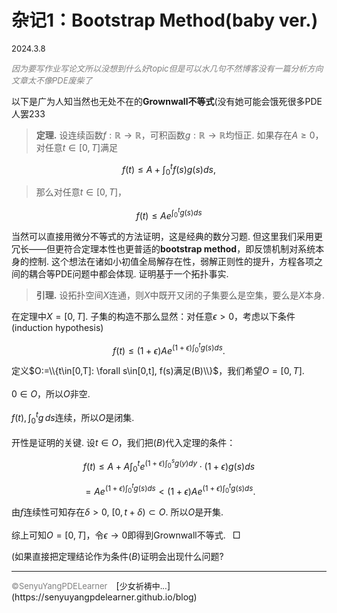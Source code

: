 <style>
.bjimg{
  position: fixed;
  top: 0;
  left: 0;
  width:100%;
height:100%;
min-width: 1000px;
z-index:-10;
zoom: 1;
  background-image: url();
  background-repeat: no-repeat;
  background-size: contain;
  background-position: center 0;
  opacity: 0.3;
  }
</style>
<head>    
<script src="https://cdn.mathjax.org/mathjax/latest/MathJax.js?config=TeX-AMS-MML_HTMLorMML" type="text/javascript"></script>
<script type="text/x-mathjax-config">
MathJax.Hub.Config({
        tex2jax: {
        skipTags: ['script', 'noscript', 'style', 'textarea', 'pre'],
        inlineMath: [['$','$']]
        }
});
</script>
</head>
<div class="bjimg"></div>

# 杂记1：Bootstrap Method(baby ver.)

<font size="2">2024.3.8</font> <br/>

*<font size=2 color="grey" >因为要写作业写论文所以没想到什么好topic但是可以水几句不然博客没有一篇分析方向文章太不像PDE废柴了</font>*<br/>

以下是广为人知当然也无处不在的**Grownwall不等式**(没有她可能会饿死很多PDE人罢233

> **定理.** 设连续函数$f:\mathbb{R}\to\mathbb{R}$，可积函数$g:\mathbb{R}\to\mathbb{R}$均恒正. 如果存在$A\geq 0$，对任意$t\in[0,T]$满足
>
$$
f(t)\leq A+\int_{0}^tf(s)g(s)ds,
$$
>
> 那么对任意$t\in[0,T]$，
>
$$
f(t)\leq Ae^{\int_0^t g(s)ds}
$$

当然可以直接用微分不等式的方法证明，这是经典的数分习题. 但这里我们采用更冗长——但更符合定理本性也更普适的**bootstrap method**，即反馈机制对系统本身的控制. 这个想法在诸如小初值全局解存在性，弱解正则性的提升，方程各项之间的耦合等PDE问题中都会体现. 证明基于一个拓扑事实.

> **引理.** 设拓扑空间$X$连通，则$X$中既开又闭的子集要么是空集，要么是$X$本身.

在定理中$X=[0,T]$. 子集的构造不那么显然：对任意$\epsilon>0$，考虑以下条件(induction hypothesis)

$$
f(t)\leq (1+\epsilon)Ae^{(1+\epsilon)\int_0^t g(s)ds}.\tag{B}
$$

定义$O:=\\{t\in[0,T]: \forall s\in[0,t], f(s)满足(B)\\}$，我们希望$O=[0,T]$.<br/><br/>
$0\in O$，所以$O$非空.<br/><br/>
$f(t),\int_0^tg\,ds$连续，所以$O$是闭集.<br/><br/>
开性是证明的关键. 设$t\in O$，我们把$(B)$代入定理的条件：

$$
f(t)\leq A+A\int_{0}^te^{(1+\epsilon)\int_0^s g(y)dy}\cdot (1+\epsilon)g(s)ds
$$

$$
=Ae^{(1+\epsilon)\int_0^t g(s)ds}<(1+\epsilon)Ae^{(1+\epsilon)\int_0^t g(s)ds}.
$$

由$f$连续性可知存在$\delta>0$, $[0,t+\delta)\subset O$. 所以$O$是开集.<br/><br/>
综上可知$O=[0,T]$，令$\epsilon\to 0$即得到Grownwall不等式. &ensp;$\Box$<br/>

(如果直接把定理结论作为条件$(B)$证明会出现什么问题?

<hr style="height:0.5">
<font color="grey" size=2>&copy;SenyuYangPDELearner</font>&emsp;[<font size=2>少女祈祷中...</font>](https://senyuyangpdelearner.github.io/blog)
